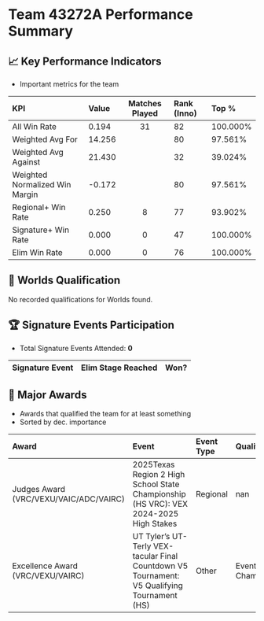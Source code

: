 # Team 43272A Performance Summary

## 📈 Key Performance Indicators
- Important metrics for the team

| KPI | Value | Matches Played | Rank (Inno) | Top % |
|:---|:-----|:--------------:|:----|:-----|
| All Win Rate | 0.194 | 31 | 82 | 100.000% |
| Weighted Avg For | 14.256 |  | 80 | 97.561% |
| Weighted Avg Against | 21.430 |  | 32 | 39.024% |
| Weighted Normalized Win Margin | -0.172 |  | 80 | 97.561% |
| Regional+ Win Rate | 0.250 | 8 | 77 | 93.902% |
| Signature+ Win Rate | 0.000 | 0 | 47 | 100.000% |
| Elim Win Rate | 0.000 | 0 | 76 | 100.000% |


## 🎯 Worlds Qualification
No recorded qualifications for Worlds found.

## 🏆 Signature Events Participation
- Total Signature Events Attended: **0**

| Signature Event | Elim Stage Reached | Won? |
|:----------------|:-------------------|:----|


## 🥇 Major Awards
- Awards that qualified the team for at least something
- Sorted by dec. importance

| Award | Event | Event Type | Qualification |
|:------|:------|:-----------|:--------------|
| Judges Award (VRC/VEXU/VAIC/ADC/VAIRC) | 2025Texas Region 2 High School State Championship (HS VRC): VEX 2024-2025 High Stakes | Regional | nan |
| Excellence Award (VRC/VEXU/VAIRC) | UT Tyler’s UT-Terly VEX-tacular Final Countdown V5 Tournament: V5 Qualifying Tournament (HS) | Other | Event Region Championship |

